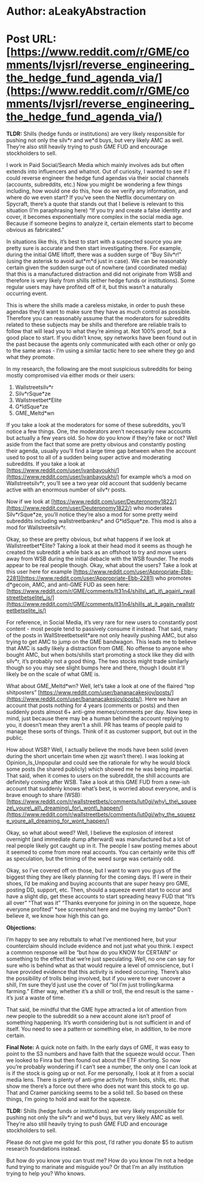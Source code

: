 # Author: aLeakyAbstraction
# Post URL: [https://www.reddit.com/r/GME/comments/lvjsrl/reverse_engineering_the_hedge_fund_agenda_via/](https://www.reddit.com/r/GME/comments/lvjsrl/reverse_engineering_the_hedge_fund_agenda_via/)


**TLDR:** Shills (hedge funds or institutions) are very likely responsible for pushing not only the silv\*r and we\*d buys, but very likely AMC as well. They’re also still heavily trying to push GME FUD and encourage stockholders to sell.

I work in Paid Social/Search Media which mainly involves ads but often extends into influencers and whatnot. Out of curiosity, I wanted to see if I could reverse engineer the hedge fund agendas via their social channels (accounts, subreddits, etc.) Now you might be wondering a few things including, how would one do this, how do we verify any information, and where do we even start? If you’ve seen the Netflix documentary on Spycraft, there’s a quote that stands out that I believe is relevant to this situation (I’m paraphrasing here) “If you try and create a false identity and cover, it becomes exponentially more complex in the social media age. Because if someone begins to analyze it, certain elements start to become obvious as fabricated.”

In situations like this, it’s best to start with a suspected source you are pretty sure is accurate and then start investigating there. For example, during the initial GME liftoff, there was a sudden surge of “Buy Silv\*r!” (using the asterisk to avoid aut\*m\*d just in case). We can be reasonably certain given the sudden surge out of nowhere (and coordinated media) that this is a manufactured distraction and did not originate from WSB and therefore is very likely from shills (either hedge funds or institutions). Some regular users may have profited off of it, but this wasn’t a naturally occurring event.

This is where the shills made a careless mistake, in order to push these agendas they’d want to make sure they have as much control as possible. Therefore you can reasonably assume that the moderators for subreddits related to these subjects may be shills and therefore are reliable trails to follow that will lead you to what they’re aiming at. Not 100% proof, but a good place to start. If you didn’t know, spy networks have been found out in the past because the agents only communicated with each other or only go to the same areas - I’m using a similar tactic here to see where they go and what they promote.

In my research, the following are the most suspicious subreddits for being mostly compromised via either mods or their users:

1. Wallstreetsilv\*r
2. Silv\*rSque\*ze
3. Wallstreetbet\*Elite
4. G\*ldSque\*ze
5. GME\_Meltd\*wn

If you take a look at the moderators for some of these subreddits, you’ll notice a few things. One, the moderators aren’t necessarily new accounts but actually a few years old. So how do you know if they’re fake or not? Well aside from the fact that some are pretty obvious and constantly posting their agenda, usually you’ll find a large time gap between when the account used to post to all of a sudden being super active and moderating subreddits. If you take a look at [https://www.reddit.com/user/ivanbayoukhi/](https://www.reddit.com/user/ivanbayoukhi/) for example who’s a mod on Wallstreetsilv\*r, you’ll see a two year old account that suddenly became active with an enormous number of silv\*r posts.

Now if we look at [https://www.reddit.com/user/Deuteronomy1822/](https://www.reddit.com/user/Deuteronomy1822/) who moderates Silv\*rSque\*ze, you’ll notice they’re also a mod for some pretty weird subreddits including wallstreetbankru\* and G\*ldSque\*ze. This mod is also a mod for Wallstreetsilv\*r.

Okay, so these are pretty obvious, but what happens if we look at Wallstreetbet\*Elite? Taking a look at their head mod it seems as though he created the subreddit a while back as an offshoot to try and move users away from WSB during the initial debacle with the WSB founder. The mods appear to be real people though. Okay, what about the users? Take a look at this user here for example [https://www.reddit.com/user/Appropriate-Ebb-2281](https://www.reddit.com/user/Appropriate-Ebb-2281) who promotes d\*gecoin, AMC, and anti-GME FUD as seen here: [https://www.reddit.com/r/GME/comments/lt31n4/shills\_at\_it\_again\_rwallstreetbetselite\_is/](https://www.reddit.com/r/GME/comments/lt31n4/shills_at_it_again_rwallstreetbetselite_is/)

For reference, in Social Media, it’s very rare for new users to constantly post content - most people tend to passively consume it instead. That said, many of the posts in WallStreetbetselit\*are not only heavily pushing AMC, but also trying to get AMC to jump on the GME bandwagon. This leads me to believe that AMC is sadly likely a distraction from GME. No offense to anyone who bought AMC, but when bots/shills start promoting a stock like they did with silv\*r, it’s probably not a good thing. The two stocks might trade similarly though so you may see slight bumps here and there, though I doubt it'll likely be on the scale of what GME is.

What about GME\_Meltd\*wn? Well, let’s take a look at one of the flaired “top shitposters” [https://www.reddit.com/user/bananacakesjoy/posts/](https://www.reddit.com/user/bananacakesjoy/posts/). Here we have an account that posts nothing for 4 years (comments or posts) and then suddenly posts almost 6+ anti-gme memes/comments per day. Now keep in mind, just because there may be a human behind the account replying to you, it doesn’t mean they aren’t a shill. PR has teams of people paid to manage these sorts of things. Think of it as customer support, but out in the public.

How about WSB? Well, I actually believe the mods have been solid (even during the short uncertain time when zjz wasn’t there). I was looking at Opinion\_Is\_Unpopular and could see the rationale for why he would block some posts (he shared publicly) which showed me he was being impartial. That said, when it comes to users on the subreddit, the shill accounts are definitely coming after WSB. Take a look at this GME FUD from a new-ish account that suddenly knows what’s best, is worried about everyone, and is brave enough to share (WSB): [https://www.reddit.com/r/wallstreetbets/comments/lut0gi/why\_the\_squeeze\_youre\_all\_dreaming\_for\_wont\_happen/](https://www.reddit.com/r/wallstreetbets/comments/lut0gi/why_the_squeeze_youre_all_dreaming_for_wont_happen/)

Okay, so what about weed? Well, I believe the explosion of interest overnight (and immediate dump afterward) was manufactured but a lot of real people likely got caught up in it. The people I saw posting memes about it seemed to come from more real accounts. You can certainly write this off as speculation, but the timing of the weed surge was certainly odd.

Okay, so I’ve covered off on those, but I want to warn you guys of the biggest thing they are likely planning for the coming days. If I were in their shoes, I’d be making and buying accounts that are super heavy pro GME, posting DD, support, etc. Then, should a squeeze event start to occur and have a slight dip, get these accounts to start spreading heavy FUD that “It’s all over” “That was it” “Thanks everyone for joining in on the squeeze, hope everyone profited” \*see screenshot here and me buying my lambo\* Don’t believe it, we know how high this can go.

**Objections:**

I’m happy to see any rebuttals to what I’ve mentioned here, but your counterclaim should include evidence and not just what you think. I expect a common response will be “but how do you KNOW for CERTAIN” or something to the effect that we’re just speculating. Well, no one can say for sure who is behind what as that would require a level of omniscience, but I have provided evidence that this activity is indeed occurring. There’s also the possibility of trolls being involved, but if you were to ever uncover a shill, I’m sure they’d just use the cover of “lol I’m just trolling/karma farming.” Either way, whether it’s a shill or troll, the end result is the same - it’s just a waste of time.

That said, be mindful that the GME hype attracted a lot of attention from new people to the subreddit so a new account alone isn’t proof of something happening. It’s worth considering but is not sufficient in and of itself. You need to see a pattern or something else, in addition, to be more certain.

**Final Note:** A quick note on faith. In the early days of GME, it was easy to point to the S3 numbers and have faith that the squeeze would occur. Then we looked to Finra but then found out about the ETF shorting. So now you’re probably wondering if I can’t see a number, the only one I can look at is if the stock is going up or not. For me personally, I look at it from a social media lens. There is plenty of anti-gme activity from bots, shills, etc. that show me there’s a force out there who does not want this stock to go up. That and Cramer panicking seems to be a solid tell. So based on these things, I’m going to hold and wait for the squeeze.

**TLDR:** Shills (hedge funds or institutions) are very likely responsible for pushing not only the silv\*r and we\*d buys, but very likely AMC as well. They’re also still heavily trying to push GME FUD and encourage stockholders to sell.

Please do not give me gold for this post, I’d rather you donate $5 to autism research foundations instead.

But how do you know you can trust me? How do you know I’m not a hedge fund trying to marinate and misguide you? Or that I’m an ally institution trying to help you? Who knows.
